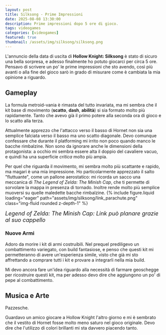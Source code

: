 ```yaml
---
layout: post
title: Silksong - Prime Impressioni
date: 2025-08-08 13:30:00
description: Prime impressioni dopo 5 ore di gioco. 
tags: videogames
categories: [videogames]
featured: true
thumbnail: /assets/img/silksong/silksong.png
---
```

L'annuncio della data di uscita di **Hollow Knight: Silksong** è stato di sicuro una bella sorpresa, e adesso finalmente ho potuto giocarci per circa 5 ore.
Pensavo di scrivere un po' le prime impressioni che sto avendo, così più avanti o alla fine del gioco sarò in grado di misurare come è cambiata la mia opinione a riguardo.

## Gameplay
La formula metroid-vania è rimasta del tutto invariata, ma mi sembra che il kit base di movimento (**scatto**, **dash**, **abilità**) si sia formato molto più rapidamente. Tanto che avevo già il primo potere alla seconda ora di gioco e lo scatto alla terza.

Attualmente apprezzo che l'attacco verso il basso di Hornet non sia una semplice falciata verso il basso ma uno scatto diagonale. Devo comunque confessare che durante il platforming mi irrito non poco quando manco le bacche rimbalzine.
Non sono da ignorare anche le dimensioni della protagonista: a occhio mi sembra essere alta il doppio del cavaliere vacuo, e quindi ha una superficie *critica* molto più ampia.

Per quel che riguarda il movimento, mi sembra molto più scattante e rapido, ma magari è una mia impressione.
Ho particolarmente apprezzato il salto "fluttuante", come un pallone aerostatico: mi ricorda un sacco una meccanica di *The Legend of Zelda: The Minish Cap*, che ti permette di sorvolare la mappa in presenza di tornado. Inoltre rende molto più semplice muoversi su quelle maledette bacche rimbalzine.
{% include figure.liquid loading="eager" path="assets/img/silksong/link_parachute.png" class="img-fluid rounded z-depth-1" %}
<div class="caption" style="font-size: 18px; font-style: italic;">
    Legend of Zelda: The Minish Cap: Link può planare grazie al suo cappello
</div>


### Nuove Armi
Adoro da morire i kit di armi costruibili.
Nel prequel prediligevo un combattimento variegato, con build fantasiose, e penso che questi kit mi permetteranno di avere un'esperienza simile, visto che già mi sto affrettando a comprare tutti i kit e provare a integrarli nella mia build.

Mi devo ancora fare un'idea riguardo alla necessità di farmare geoschegge per ricostruire questi kit, ma per adesso devo dire che aggiungono un po' di pepe al combattimento.

## Musica e Arte
Pazzesche.

Guardavo un amico giocare a Hollow Knight l'altro giorno e mi è sembrato che il vestito di Hornet fosse molto meno saturo nel gioco originale.
Devo dire che l'utilizzo di colori brillanti mi sta davvero piacendo tanto.